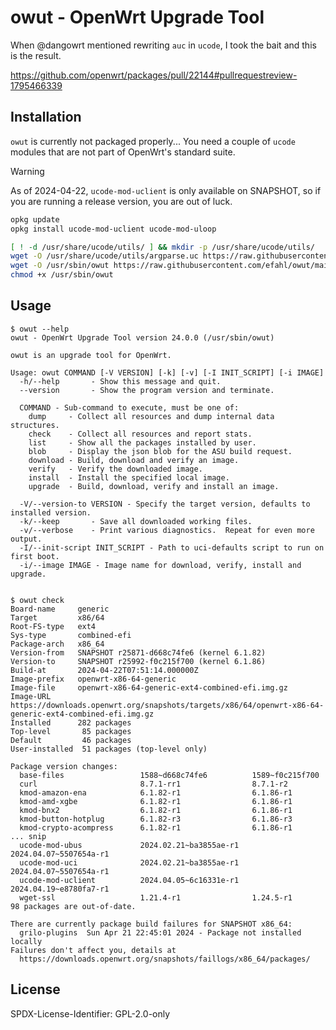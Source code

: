 # owut - OpenWrt Upgrade Tool

When @dangowrt mentioned rewriting `auc` in `ucode`, I took the bait and this is the result.

https://github.com/openwrt/packages/pull/22144#pullrequestreview-1795466339

## Installation

`owut` is currently not packaged properly...  You need a couple of `ucode` modules that are not part of OpenWrt's standard suite.


> [!WARNING]
> As of 2024-04-22, `ucode-mod-uclient` is only available on SNAPSHOT, so if you are running a release version, you are out of luck.


```bash
opkg update
opkg install ucode-mod-uclient ucode-mod-uloop

[ ! -d /usr/share/ucode/utils/ ] && mkdir -p /usr/share/ucode/utils/ 
wget -O /usr/share/ucode/utils/argparse.uc https://raw.githubusercontent.com/efahl/owut/main/files/argparse.uc
wget -O /usr/sbin/owut https://raw.githubusercontent.com/efahl/owut/main/files/owut
chmod +x /usr/sbin/owut
```

## Usage

```
$ owut --help
owut - OpenWrt Upgrade Tool version 24.0.0 (/usr/sbin/owut)

owut is an upgrade tool for OpenWrt.

Usage: owut COMMAND [-V VERSION] [-k] [-v] [-I INIT_SCRIPT] [-i IMAGE]
  -h/--help       - Show this message and quit.
  --version       - Show the program version and terminate.

  COMMAND - Sub-command to execute, must be one of:
    dump     - Collect all resources and dump internal data structures.
    check    - Collect all resources and report stats.
    list     - Show all the packages installed by user.
    blob     - Display the json blob for the ASU build request.
    download - Build, download and verify an image.
    verify   - Verify the downloaded image.
    install  - Install the specified local image.
    upgrade  - Build, download, verify and install an image.

  -V/--version-to VERSION - Specify the target version, defaults to installed version.
  -k/--keep       - Save all downloaded working files.
  -v/--verbose    - Print various diagnostics.  Repeat for even more output.
  -I/--init-script INIT_SCRIPT - Path to uci-defaults script to run on first boot.
  -i/--image IMAGE - Image name for download, verify, install and upgrade.


$ owut check
Board-name     generic
Target         x86/64
Root-FS-type   ext4
Sys-type       combined-efi
Package-arch   x86_64
Version-from   SNAPSHOT r25871-d668c74fe6 (kernel 6.1.82)
Version-to     SNAPSHOT r25992-f0c215f700 (kernel 6.1.86)
Build-at       2024-04-22T07:51:14.000000Z
Image-prefix   openwrt-x86-64-generic
Image-file     openwrt-x86-64-generic-ext4-combined-efi.img.gz
Image-URL      https://downloads.openwrt.org/snapshots/targets/x86/64/openwrt-x86-64-generic-ext4-combined-efi.img.gz
Installed      282 packages
Top-level       85 packages
Default         46 packages
User-installed  51 packages (top-level only)

Package version changes:
  base-files                 1588~d668c74fe6          1589~f0c215f700
  curl                       8.7.1-rr1                8.7.1-r2
  kmod-amazon-ena            6.1.82-r1                6.1.86-r1
  kmod-amd-xgbe              6.1.82-r1                6.1.86-r1
  kmod-bnx2                  6.1.82-r1                6.1.86-r1
  kmod-button-hotplug        6.1.82-r3                6.1.86-r3
  kmod-crypto-acompress      6.1.82-r1                6.1.86-r1
... snip
  ucode-mod-ubus             2024.02.21~ba3855ae-r1   2024.04.07~5507654a-r1
  ucode-mod-uci              2024.02.21~ba3855ae-r1   2024.04.07~5507654a-r1
  ucode-mod-uclient          2024.04.05~6c16331e-r1   2024.04.19~e8780fa7-r1
  wget-ssl                   1.21.4-r1                1.24.5-r1
98 packages are out-of-date.

There are currently package build failures for SNAPSHOT x86_64:
  grilo-plugins  Sun Apr 21 22:45:01 2024 - Package not installed locally
Failures don't affect you, details at
  https://downloads.openwrt.org/snapshots/faillogs/x86_64/packages/
```

## License

SPDX-License-Identifier: GPL-2.0-only
